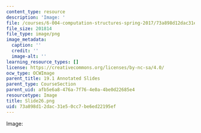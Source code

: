 ```yaml
---
content_type: resource
description: 'Image: '
file: /courses/6-004-computation-structures-spring-2017/73a898d12dac31e50cc7be6ed22195ef_Slide26.png
file_size: 201814
file_type: image/png
image_metadata:
  caption: ''
  credit: ''
  image-alt: ''
learning_resource_types: []
license: https://creativecommons.org/licenses/by-nc-sa/4.0/
ocw_type: OCWImage
parent_title: 19.1 Annotated Slides
parent_type: CourseSection
parent_uid: afb5e6a8-476a-7f76-4e0a-4be0d22685e4
resourcetype: Image
title: Slide26.png
uid: 73a898d1-2dac-31e5-0cc7-be6ed22195ef
---
```

Image: 